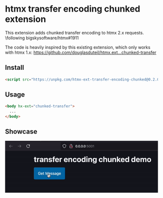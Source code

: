 # htmx transfer encoding chunked extension

This extension adds chunked transfer encoding to htmx 2.x requests. \following bigskysoftware/htmx#1911

The code is heavily inspired by this existing extension, which only works with htmx 1.x:
https://github.com/douglasduteil/htmx.ext...chunked-transfer

## Install

```html
<script src="https://unpkg.com/htmx-ext-transfer-encoding-chunked@0.2.0/transfer-encoding-chunked.js"></script>
```

## Usage

```html
<body hx-ext="chunked-transfer">
  ...
</body>
```

## Showcase

![yes, this is dog](dog.gif)
